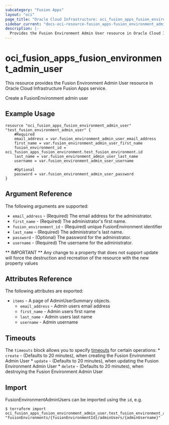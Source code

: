 ```yaml
---
subcategory: "Fusion Apps"
layout: "oci"
page_title: "Oracle Cloud Infrastructure: oci_fusion_apps_fusion_environment_admin_user"
sidebar_current: "docs-oci-resource-fusion_apps-fusion_environment_admin_user"
description: |-
  Provides the Fusion Environment Admin User resource in Oracle Cloud Infrastructure Fusion Apps service
---
```


# oci_fusion_apps_fusion_environment_admin_user
This resource provides the Fusion Environment Admin User resource in Oracle Cloud Infrastructure Fusion Apps service.

Create a FusionEnvironment admin user

## Example Usage

```hcl
resource "oci_fusion_apps_fusion_environment_admin_user" "test_fusion_environment_admin_user" {
	#Required
	email_address = var.fusion_environment_admin_user_email_address
	first_name = var.fusion_environment_admin_user_first_name
	fusion_environment_id = oci_fusion_apps_fusion_environment.test_fusion_environment.id
	last_name = var.fusion_environment_admin_user_last_name
	username = var.fusion_environment_admin_user_username

	#Optional
	password = var.fusion_environment_admin_user_password
}
```

## Argument Reference

The following arguments are supported:

* `email_address` - (Required) The email address for the administrator.
* `first_name` - (Required) The administrator's first name.
* `fusion_environment_id` - (Required) unique FusionEnvironment identifier
* `last_name` - (Required) The administrator's last name.
* `password` - (Optional) The password for the administrator.
* `username` - (Required) The username for the administrator.


** IMPORTANT **
Any change to a property that does not support update will force the destruction and recreation of the resource with the new property values

## Attributes Reference

The following attributes are exported:

* `items` - A page of AdminUserSummary objects.
	* `email_address` - Admin users email address
	* `first_name` - Admin users first name
	* `last_name` - Admin users last name
	* `username` - Admin username

## Timeouts

The `timeouts` block allows you to specify [timeouts](https://registry.terraform.io/providers/oracle/oci/latest/docs/guides/changing_timeouts) for certain operations:
	* `create` - (Defaults to 20 minutes), when creating the Fusion Environment Admin User
	* `update` - (Defaults to 20 minutes), when updating the Fusion Environment Admin User
	* `delete` - (Defaults to 20 minutes), when destroying the Fusion Environment Admin User


## Import

FusionEnvironmentAdminUsers can be imported using the `id`, e.g.

```
$ terraform import oci_fusion_apps_fusion_environment_admin_user.test_fusion_environment_admin_user "fusionEnvironments/{fusionEnvironmentId}/adminUsers/{adminUsername}" 
```

